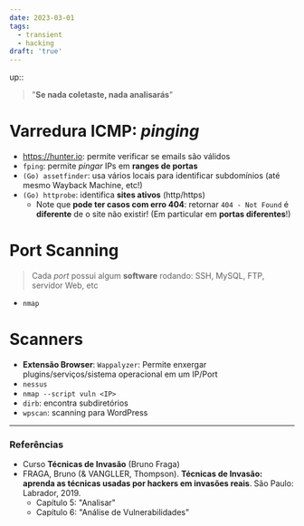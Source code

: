 ```yaml
---
date: 2023-03-01
tags:
  - transient
  - hacking
draft: 'true'
---
```

up:: 

> "**Se nada coletaste, nada analisarás**"

# Varredura ICMP: *pinging*
- https://hunter.io: permite verificar se emails são válidos
- `fping`: permite *pingar* IPs em **ranges de portas**
- `(Go) assetfinder`: usa vários locais para identificar subdomínios (até mesmo Wayback Machine, etc!)
- `(Go) httprobe`: identifica **sites ativos** (http/https)
	- Note que **pode ter casos com erro 404**: retornar `404 - Not Found` é **diferente** de o site não existir! (Em particular em **portas diferentes**!)

# Port Scanning
> Cada *port* possui algum **software** rodando: SSH, MySQL, FTP, servidor Web, etc
- `nmap`

# Scanners
- **Extensão Browser**: `Wappalyzer`: Permite enxergar plugins/serviços/sistema operacional em um IP/Port
- `nessus`
- `nmap --script vuln <IP>`
- `dirb`: encontra subdiretórios
- `wpscan`: scanning para WordPress



---
### Referências
- Curso **Técnicas de Invasão** (Bruno Fraga)
- FRAGA, Bruno (& VANGLLER, Thompson). **Técnicas de Invasão: aprenda as técnicas usadas por hackers em invasões reais**. São Paulo: Labrador, 2019.
	- Capítulo 5: "Analisar"
	- Capítulo 6: "Análise de Vulnerabilidades"